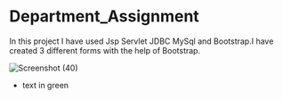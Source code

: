 # <h1> Department_Assignment </h1>
In this project I have used Jsp Servlet JDBC MySql and Bootstrap.I have created 3 different forms with the help of Bootstrap.

![Screenshot (40)](https://user-images.githubusercontent.com/102401268/185798912-184513fd-461a-4e6a-8034-31fb2eb746ad.png)

+ text in green
